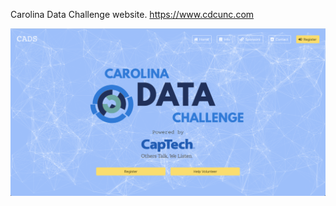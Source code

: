 Carolina Data Challenge website.
https://www.cdcunc.com

![](https://github.com/m-fin/cdcunc.com/blob/master/img/demo.png)
